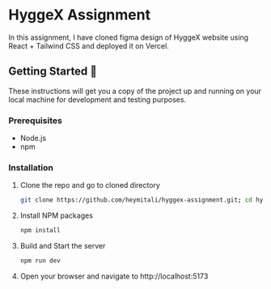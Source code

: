# HyggeX Assignment

In this assignment, I have cloned figma design of HyggeX website using React + Tailwind CSS and deployed it on Vercel.

## Getting Started 🚀

These instructions will get you a copy of the project up and running on your local machine for development and testing purposes.

### Prerequisites

- Node.js
- npm

### Installation

1. Clone the repo and go to cloned directory
   ```sh
   git clone https://github.com/heymitali/hyggex-assignment.git; cd hyggex-assignment
   ```
2. Install NPM packages

   ```sh
   npm install
   ```

3. Build and Start the server

   ```sh
   npm run dev
   ```

4. Open your browser and navigate to http://localhost:5173
